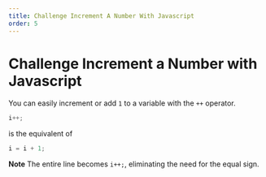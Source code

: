 ```yaml
---
title: Challenge Increment A Number With Javascript
order: 5
---
```

# Challenge Increment a Number with Javascript

You can easily increment or add `1` to a variable with the `++` operator.

```javascript
i++;
```

is the equivalent of

```javascript
i = i + 1;
```

**Note** The entire line becomes `i++;`, eliminating the need for the equal sign.

